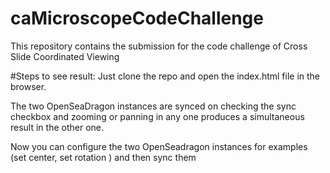 # caMicroscopeCodeChallenge
This repository contains the submission for the code challenge of Cross Slide Coordinated Viewing

#Steps to see result:
Just clone the repo and open the index.html file in the browser.

The two OpenSeaDragon instances are synced on checking the sync checkbox and zooming or panning in any one produces a simultaneous result in the other one.

Now you can configure the two OpenSeadragon instances for examples (set center, set rotation ) and then sync them
